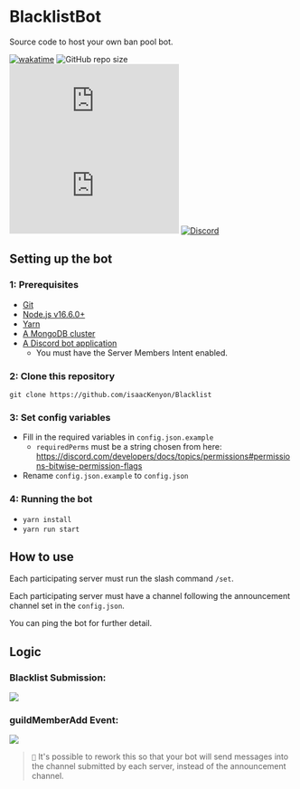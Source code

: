 # BlacklistBot

Source code to host your own ban pool bot.

[![wakatime](https://wakatime.com/badge/github/isaacKenyon/Blacklist.svg?style=for-the-badge)](https://wakatime.com/badge/github/isaacKenyon/Blacklist)
![GitHub repo size](https://img.shields.io/github/repo-size/isaacKenyon/Blacklist?style=for-the-badge)
[![node-current](https://img.shields.io/node/v/discord.js?style=for-the-badge)](https://nodejs.org/en/)
[![npm](https://img.shields.io/npm/v/discord.js?label=Discord.js&style=for-the-badge)](https://discord.js.org/)
[![Discord](https://img.shields.io/discord/828026052806443028?color=7289DA&label=Support%20Server&style=for-the-badge)](https://discord.gg/3Fx3y8XV7Y)

## Setting up the bot
### 1: Prerequisites
- [Git](https://git-scm.com/)
- [Node.js v16.6.0+](https://nodejs.org/en/)
- [Yarn](https://www.npmjs.com/package/yarn)
- [A MongoDB cluster](https://www.mongodb.com/basics/clusters/mongodb-cluster-setup)
- [A Discord bot application](https://discord.com/developers/applications)
  - You must have the Server Members Intent enabled.

### 2: Clone this repository
```
git clone https://github.com/isaacKenyon/Blacklist
```

### 3: Set config variables
- Fill in the required variables in `config.json.example`
  -  `requiredPerms` must be a string chosen from here:  https://discord.com/developers/docs/topics/permissions#permissions-bitwise-permission-flags
- Rename `config.json.example` to `config.json`

### 4: Running the bot
- `yarn install`
- `yarn run start`

## How to use
Each participating server must run the slash command `/set`.

Each participating server must have a channel following the announcement channel set in the `config.json`.

You can ping the bot for further detail.

## Logic
### Blacklist Submission:
[![](https://mermaid.ink/img/pako:eNqNkLGOwjAMhl_F8gQSvECHk2jL3XK30LFlcBMfja5Jq8RBQpR3J4WyMVym2P6-xPqvqAbNmOHJ09jB96FxkM6urtif2cMO8p7UX2-ChCNstx-Q16sqttaIsAYZQJNQS4HXx0V9UMXqh0OgE0NgJzNHzg3RKbZzrbpUcr9-KsVDKeuXMsY2fdixXp4s5_m0bJRPsK8PrNicGezTeMcVE3z-hysn-HrL4QYte0tGp3iuc6dB6dL-DWbp6jiKp77Bxt0SGscUBO-1kcFj9kt94A1SlKG6OIWZ-MgvqDSU0rYLdbsD31d_pQ)](https://mermaid.live/edit#pako:eNqNkLGOwjAMhl_F8gQSvECHk2jL3XK30LFlcBMfja5Jq8RBQpR3J4WyMVym2P6-xPqvqAbNmOHJ09jB96FxkM6urtif2cMO8p7UX2-ChCNstx-Q16sqttaIsAYZQJNQS4HXx0V9UMXqh0OgE0NgJzNHzg3RKbZzrbpUcr9-KsVDKeuXMsY2fdixXp4s5_m0bJRPsK8PrNicGezTeMcVE3z-hysn-HrL4QYte0tGp3iuc6dB6dL-DWbp6jiKp77Bxt0SGscUBO-1kcFj9kt94A1SlKG6OIWZ-MgvqDSU0rYLdbsD31d_pQ)

### guildMemberAdd Event:
[![](https://mermaid.ink/img/pako:eNo9kMFqwzAMhl9F-NRC8wI5bLRpNgbrDhs7jKQHNVITU0cOtjMYoe8-pVmni4X0Sf9vTabxxCY3bcChg9f3WkBjW7WjdXTg_sRhSwT8zZLgbAPTEbLsAXbV6jNygKbj5sIE2KKVmIAw4Qkjr4_Lpt2NLqadw-bibExMj9elVWTZm9d2tq9KoeN_Eb44zuWyWj3PLuCFYIyqkbw6EH07hsaH4OPghay0UHQowk7Ju255031aHThGbBni7N-KrrhNL_wawGxMz6FHS3qEaZ6tjRI91ybXVHhMAV1tarkqOg76Py7JJh9MfkYXeWNwTP7jRxqTpzDyHdpb1Jv2f9T1F3pMdXY)](https://mermaid.live/edit#pako:eNo9kMFqwzAMhl9F-NRC8wI5bLRpNgbrDhs7jKQHNVITU0cOtjMYoe8-pVmni4X0Sf9vTabxxCY3bcChg9f3WkBjW7WjdXTg_sRhSwT8zZLgbAPTEbLsAXbV6jNygKbj5sIE2KKVmIAw4Qkjr4_Lpt2NLqadw-bibExMj9elVWTZm9d2tq9KoeN_Eb44zuWyWj3PLuCFYIyqkbw6EH07hsaH4OPghay0UHQowk7Ju255031aHThGbBni7N-KrrhNL_wawGxMz6FHS3qEaZ6tjRI91ybXVHhMAV1tarkqOg76Py7JJh9MfkYXeWNwTP7jRxqTpzDyHdpb1Jv2f9T1F3pMdXY)
> ``📝`` It's possible to rework this so that your bot will send messages into the channel submitted by each server, instead of the announcement channel. 
